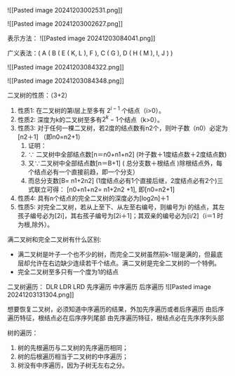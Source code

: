 ![[Pasted image 20241203002531.png]]

![[Pasted image 20241203002627.png]]

表示方法：
![[Pasted image 20241203084041.png]]

广义表法：( A ( B ( E ( K, L ), F ), C ( G ), D ( H ( M ), I, J ) ) 

![[Pasted image 20241203084322.png]]

![[Pasted image 20241203084348.png]]

二叉树的性质：（3+2）
1. 性质1: 在二叉树的第i层上至多有 $2^{i-1}$ 个结点（i>0）。
2. 性质2: 深度为k的二叉树至多有$2^{k}-1$个结点（k>0）。
3. 性质3: 对于任何一棵二叉树，若2度的结点数有n2个，则叶子数（n0）必定为[n2＋1] （即n0=n2+1）
	1. 证明：
	2. ∵ 二叉树中全部结点数[n＝n0+n1+n2] (叶子数＋1度结点数＋2度结点数)
	3. 又∵二叉树中全部结点数[n＝B+1] ( 总分支数＋根结点 )除根结点外，每个结点必有一个直接前趋，即一个分支）
	4. 而总分支数[B= n1+2n2]  (1度结点必有1个直接后继，2度结点必有2个)三式联立可得： [n0+n1+n2= n1+2n2 +1],   即[n0=n2+1]
4. 性质4: 具有n个结点的完全二叉树的深度必为[log2n]＋1
5. 性质5: 对完全二叉树，若从上至下、从左至右编号，则编号为i 的结点，其左孩子编号必为[2i]，其右孩子编号为[2i＋1]；其双亲的编号必为[i/2]（i＝1 时为根,除外）。 

满二叉树和完全二叉树有什么区别:
- 满二叉树是叶子一个也不少的树，而完全二叉树虽然前k-1层是满的，但最底层却允许在右边缺少连续若干个结点。满二叉树是完全二叉树的一个特例。
- 完全二叉树至多只有一个度为1的结点

二叉树遍历：
    DLR                    LDR                     LRD
    先序遍历         中序遍历               后序遍历 
![[Pasted image 20241203131304.png]]

想要恢复二叉树，必须知道中序遍历的结果，外加先序遍历或者后序遍历
由后序遍历特征，根结点必在后序序列尾部
由先序遍历特征，根结点必在先序序列头部

树的遍历：
1.  树的先根遍历与二叉树的先序遍历相同； 
2. 树的后根遍历相当于二叉树的中序遍历；
3. 树没有中序遍历，因为子树无左右之分。










